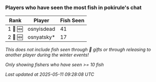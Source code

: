 ### Players who have seen the most fish in pokirule's chat
| Rank | Player | Fish Seen |
|------|--------|-----------|
| 1 🥇 🆕 | osnyisdead  | 41 |
| 2 🥈 🆕 | osnyatsky*  | 17 |

_This does not include fish seen through 🎁 gifts or through releasing to another player during the winter events!_

_Only showing fishers who have seen >= 10 fish_

_Last updated at 2025-05-11 09:28:08 UTC_